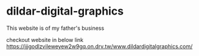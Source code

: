 # dildar-digital-graphics
This website is of my father's business

checkout website in below link
https://jjjgodlzvileweyew2w9gq.on.drv.tw/www.dildardigitalgraphics.com/
